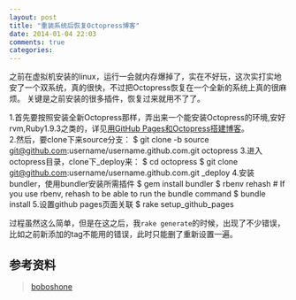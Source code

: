 ```yaml
---
layout: post
title: "重装系统后恢复Octopress博客"
date: 2014-01-04 22:03
comments: true
categories: 
---
```


之前在虚拟机安装的linux，运行一会就内存爆掉了，实在不好玩，这次实打实地安了一个双系统，真的很快，不过把Octopress恢复在一个全新的系统上真的很麻烦。
关键是之前安装的很多插件，恢复过来就用不了了。    
<!--more-->
1.首先要按照安装全新Octopress那样，弄出来一个能安装Octopress的环境,安好rvm,Ruby1.9.3之类的，详见[用GitHub Pages和Octopress搭建博客](http://localhost:4000/blog/2013/08/28/yong-github-pageshe-octopressda-jian-bo-ke/#.UsghFqx5MxA)。    
2.然后，要clone下来source分支：
	$ git clone -b source git@github.com:username/username.github.com.git octopress
3.进入octopress目录，clone下_deploy来：
	$ cd octopress
	$ git clone git@github.com:username/username.github.com.git _deploy 
4.安装bundler，使用bundler安装所需插件
	$ gem install bundler
	$ rbenv rehash    # If you use rbenv, rehash to be able to run the bundle command
	$ bundle install
5.设置github pages页面关联
	$ rake setup_github_pages


过程虽然这么简单，但是在这之后，我`rake generate`的时候，出现了不少错误，比如之前新添加的tag不能用的错误，此时只能删了重新设置一遍。


参考资料
----------
> [boboshone](http://boboshone.com/blog/2013/06/05/write-octopress-blog-on-multiple-machines/)   

